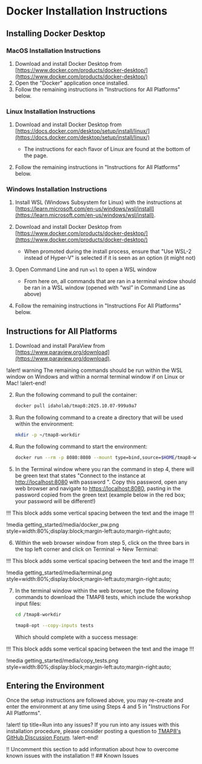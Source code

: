 # Docker Installation Instructions

## Installing Docker Desktop

### MacOS Installation Instructions

1. Download and install Docker Desktop from [https://www.docker.com/products/docker-desktop/](https://www.docker.com/products/docker-desktop/)
1. Open the "Docker" application once installed.
1. Follow the remaining instructions in "Instructions for All Platforms" below.

### Linux Installation Instructions

1. Download and install Docker Desktop from [https://docs.docker.com/desktop/setup/install/linux/](https://docs.docker.com/desktop/setup/install/linux/)

   - The instructions for each flavor of Linux are found at the bottom of the page.

1. Follow the remaining instructions in "Instructions for All Platforms" below.

### Windows Installation Instructions

1. Install WSL (Windows Subsystem for Linux) with the instructions at [https://learn.microsoft.com/en-us/windows/wsl/install](https://learn.microsoft.com/en-us/windows/wsl/install).
1. Download and install Docker Desktop from [https://www.docker.com/products/docker-desktop/](https://www.docker.com/products/docker-desktop/)

   - When promoted during the install process, ensure that "Use WSL-2 instead of Hyper-V" is selected if it is seen as an option (it might not)

1. Open Command Line and run `wsl`  to open a WSL window

   - From here on, all commands that are ran in a terminal window should be ran in a WSL window (opened with “wsl” in Command Line as above)

1. Follow the remaining instructions in "Instructions For All Platforms" below.

## Instructions for All Platforms

1. Download and install ParaView from [https://www.paraview.org/download](https://www.paraview.org/download).

!alert! warning
The remaining commands should be run within the WSL window on Windows and within a normal terminal window if on Linux or Mac!
!alert-end!

2. Run the following command to pull the container:

   ```bash
   docker pull idaholab/tmap8:2025.10.07-999a9a7
   ```

3. Run the following command to a create a directory that will be used within the environment:

   ```bash
   mkdir -p ~/tmap8-workdir
   ```

4. Run the following command to start the environment:

   ```bash
   docker run --rm -p 8080:8080 --mount type=bind,source=$HOME/tmap8-workdir,target=/tmap8-workdir idaholab/tmap8:2025.10.07-999a9a7 code-server-start
   ```
5. In the Terminal window where you ran the command in step 4, there will be green text that states "Connect to the instance at [http://localhost:8080](http://localhost:8080) with password <PASSWORD>". Copy this password, open any web browser and navigate to [https://localhost:8080](http://localhost:8080), pasting in the password copied from the green text (example below in the red box; your password will be different!)

!!!
This block adds some vertical spacing between the text and the image
!!!

!media getting_started/media/docker_pw.png style=width:80%;display:block;margin-left:auto;margin-right:auto;

6. Within the web browser window from step 5, click on the three bars in the top left corner and click on Terminal -> New Terminal:

!!!
This block adds some vertical spacing between the text and the image
!!!

!media getting_started/media/terminal.png style=width:80%;display:block;margin-left:auto;margin-right:auto;

7. In the terminal window within the web browser, type the following commands to download the TMAP8 tests, which include the workshop input files:

   ```bash
   cd /tmap8-workdir
   ```

   ```bash
   tmap8-opt --copy-inputs tests
   ```

   Which should complete with a success message:

!!!
This block adds some vertical spacing between the text and the image
!!!

!media getting_started/media/copy_tests.png style=width:80%;display:block;margin-left:auto;margin-right:auto;

## Entering the Environment

Once the setup instructions are followed above, you may re-create and enter the environment at any time using Steps 4 and 5 in "Instructions For All Platforms".

!alert! tip title=Run into any issues?
If you run into any issues with this installation procedure, please consider posting a question to [TMAP8's GitHub Discussion Forum](https://github.com/idaholab/TMAP8/discussions).
!alert-end!

!! Uncomment this section to add information about how to overcome known issues with the installation
!! ## Known Issues
